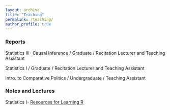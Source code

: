 ```yaml
---
layout: archive
title: "Teaching"
permalink: /teaching/
author_profile: true
---
```


### Reports 

Statistics III- Causal Inference / Graduate / Recitation Lecturer and Teaching Assistant

Statistics I / Graduate / Recitation Lecturer and Teaching Assistant

Intro. to Comparative Politics / Undergraduate / Teaching Assistant

### Notes and Lectures

Statistics I- [Resources for Learning R](https://github.com/vandytripp/vandytripp.github.io/blob/master/files/Stats1_R_Resources.pdf)

